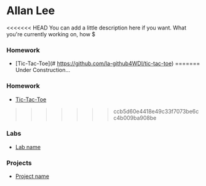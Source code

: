 # Allan Lee

<<<<<<< HEAD
You can add a little description here if you want. What you're currently working on, how $

### Homework
* [Tic-Tac-Toe](# https://github.com/la-github4WDI/tic-tac-toe)
=======
Under Construction...

### Homework
* [Tic-Tac-Toe](https://github.com/la-github4WDI/tic-tac-toe "Tic-Tac-Toe")
>>>>>>> ccb5d60e4418e49c33f7073be6cc4b009ba908be

### Labs
* [Lab name](#link_to_your_lab_repo)

### Projects
* [Project name](#link_to_your_project_repo)

